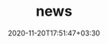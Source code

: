 ---
title: "news"
date: 2020-11-20T17:51:47+03:30
draft: false
headless: true

# all icons by [feathericons.com](https://https://feathericons.com//) are supported
show_news_icons: true
default_news_icon: "file-text"

num_news: 10

news_items:

- text: "I will participate in the [Meeting of Young Mathematicians and Computer Scientists](https://filles-et-maths.fr/rjmi/)"
  extra_text: "February 2024"
  date: 2024-02-01

- text: "Full paper conditionally accepted to [ACM CHI'24](https://chi2024.acm.org/)"
  extra_text: "January 2024"
  date: 2024-01-01

- text: "I am a finalist of the [2024 3MT® Paris-Saclay University Competition](https://www.universite-paris-saclay.fr/three-minute-thesis-competition-3mtr#home200832)"
  extra_text: "December 2023"
  date: 2023-12-15

- text: "Talk at the [LISN](https://www.lisn.upsaclay.fr/) Day"
  extra_text: "December 2023"
  date: 2023-12-01

- text: "Full paper accepted to [ACM ToCHI'23](https://dl.acm.org/journal/tochi)"
  extra_text: "September 2023"
  date: 2023-09-26

- text: "Creation of this website"
  extra_text: "April 2023"
  link: "https://www.vincentcavez.com"
  date: 2023-04-05

- text: "I participated in the [Creartathon22](https://creartathon.com), a creative hackaton"
  extra_text: "July 2022"
  date: 2022-07-17

- text: "Talk at the [LISN](https://www.lisn.upsaclay.fr/) PhD Days"
  extra_text: "June 2022"
  date: 2022-06-10

- text: "I took part in the organization of the [LISN](https://www.lisn.upsaclay.fr/) PhD Days"
  extra_text: "June 2022"
  date: 2022-06-10

---